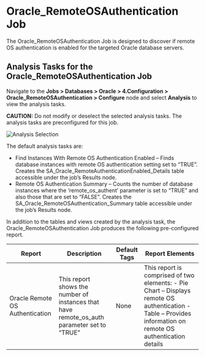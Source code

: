 # Oracle_RemoteOSAuthentication Job

The Oracle_RemoteOSAuthentication Job is designed to discover if remote OS authentication is enabled
for the targeted Oracle database servers.

## Analysis Tasks for the Oracle_RemoteOSAuthentication Job

Navigate to the **Jobs > Databases > Oracle > 4.Configuration > Oracle_RemoteOSAuthentication >
Configure** node and select **Analysis** to view the analysis tasks.

**CAUTION:** Do not modify or deselect the selected analysis tasks. The analysis tasks are
preconfigured for this job.

![Analysis Selection](/img/product_docs/accessanalyzer/solutions/databases/oracle/configuration/analysisremoteosauth.webp)

The default analysis tasks are:

- Find Instances With Remote OS Authentication Enabled – Finds database instances with remote OS
  authentication setting set to “TRUE”. Creates the SA_Oracle_RemoteAuthenticationEnabled_Details
  table accessible under the job’s Results node.
- Remote OS Authentication Summary – Counts the number of database instances where the
  ‘remote_os_authent’ parameter is set to “TRUE” and also those that are set to “FALSE”. Creates the
  SA_Oracle_RemoteOSAuthentication_Summary table accessible under the job’s Results node.

In addition to the tables and views created by the analysis task, the Oracle_RemoteOSAuthentication
Job produces the following pre-configured report.

| Report                          | Description                                                                                | Default Tags | Report Elements                                                                                                                                              |
| ------------------------------- | ------------------------------------------------------------------------------------------ | ------------ | ------------------------------------------------------------------------------------------------------------------------------------------------------------ |
| Oracle Remote OS Authentication | This report shows the number of instances that have remote_os_auth parameter set to “TRUE” | None         | This report is comprised of two elements: - Pie Chart – Displays remote OS authentication - Table – Provides information on remote OS authentication details |
